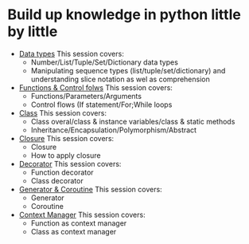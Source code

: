 # Build up knowledge in python little by little
- [Data types](./datatypes.ipynb)
This session covers:
  - Number/List/Tuple/Set/Dictionary data types
  - Manipulating sequence types (list/tuple/set/dictionary) and understanding slice notation as wel as comprehension
- [Functions & Control folws](./function_and_control_flow.ipynb)
This session covers:
  - Functions/Parameters/Arguments
  - Control flows (If statement/For;While loops
- [Class](./class.ipynb)
This session covers:
  - Class overal/class & instance variables/class & static methods
  - Inheritance/Encapsulation/Polymorphism/Abstract
- [Closure](./closure.ipynb)
This session covers:
  - Closure
  - How to apply closure
- [Decorator](./decorator.ipynb)
This session covers:
  - Function decorator
  - Class decorator
- [Generator & Coroutine](./generator_and_coroutine.ipynb)
This session covers:
  - Generator
  - Coroutine
- [Context Manager](./context_manager.ipynb)
This session covers:
  - Function as context manager
  - Class as context manager
